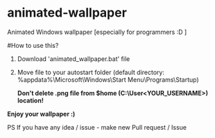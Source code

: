 # animated-wallpaper
Animated Windows wallpaper [especially for programmers :D ]

#How to use this?
  1. Download 'animated_wallpaper.bat' file
  2. Move file to your autostart folder (default directory: %appdata%\Microsoft\Windows\Start Menu\Programs\Startup)

     **Don't delete .png file from $home (C:\User\<YOUR_USERNAME>) location!**

**Enjoy your wallpaper :)**

PS If you have any idea / issue - make new Pull request / Issue
